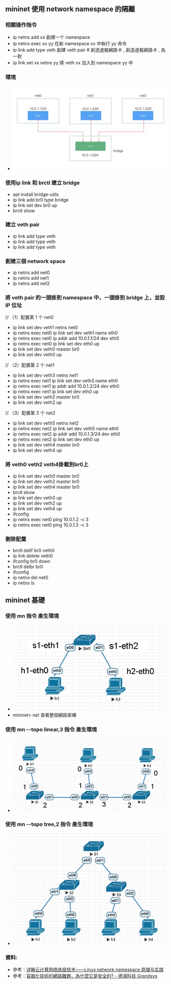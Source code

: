 ## mininet 使用 network namespace 的隔離
### 相關操作指令
- ip netns add xx 創建一个 namespace
- ip netns exec xx yy 在新 namespace xx 中執行 yy 命令
- ip link add type veth 創建 veth pair # 創造虛擬網路卡 , 創造虛擬網路卡 , 為一對
- ip link set xx netns yy 將 veth xx 加入到 namespace yy 中
### 環境
- ![20220214](/img/20220221-1.jpg)

### 使用ip link 和 brctl 建立 bridge
- apt install bridge-utils
- ip link add br0 type bridge 
- ip link set dev br0 up
- brctl show  
### 建立 veth pair
- ip link add type veth
- ip link add type veth
- ip link add type veth
### 創建三個 network space
- ip netns add net0
- ip netns add net1
- ip netns add net2
### 將 veth pair 的一頭掛到 namespace 中，一頭掛到 bridge 上，並設 IP 位址
// （1）配置第 1 个 net0
- ip link set dev veth1 netns net0
- ip netns exec net0 ip link set dev veth1 name eth0
- ip netns exec net0 ip addr add 10.0.1.1/24 dev eth0
- ip netns exec net0 ip link set dev eth0 up
- ip link set dev veth0 master br0
- ip link set dev veth0 up

// （2）配置第 2 个 net1
- ip link set dev veth3 netns net1
- ip netns exec net1 ip link set dev veth3 name eth0
- ip netns exec net1 ip addr add 10.0.1.2/24 dev eth0
- ip netns exec net1 ip link set dev eth0 up
- ip link set dev veth2 master br0
- ip link set dev veth2 up

// （3）配置第 3 个 net2
- ip link set dev veth5 netns net2
- ip netns exec net2 ip link set dev veth5 name eth0
- ip netns exec net2 ip addr add 10.0.1.3/24 dev eth0
- ip netns exec net2 ip link set dev eth0 up
- ip link set dev veth4 master br0
- ip link set dev veth4 up
### 將 veth0 veth2 veth4掛載到br0上
- ip link set dev veth0 master br0
- ip link set dev veth2 master br0
- ip link set dev veth4 master br0
- brctl show
- ip link set dev veth0 up
- ip link set dev veth2 up
- ip link set dev veth4 up
- ifconfig 
- ip netns exec net0 ping 10.0.1.2 -c 3 
- ip netns exec net0 ping 10.0.1.3 -c 3
### 刪除配置
- brctl delif br0 veth0
- ip link delete veth0
- ifconfig br0 down
- brctl delbr br0 
- ifconfig
- ip netns del net0
- ip netns ls

## mininet 基礎
### 使用 mn 指令 產生環境
- ![20220221-2](/img/20220221-2.jpg)
- mininet> net 查看整個網路架構
### 使用 mn --topo linear,3 指令 產生環境
- ![20220221-3](/img/20220221-3.jpg)
### 使用 mn --topo tree,2 指令 產生環境
- ![20220221-4](/img/20220221-4.jpg)
### 資料:
- 參考：[详解云计算网络底层技术——Linux network namespace 原理与实践](https://segmentfault.com/a/1190000018391069)
- 參考：[容器化技術的網路難題，為什麼它是安全的?  - 德鴻科技 Grandsys](https://www.grandsys.com.tw/news/rd/901-linux-docker)